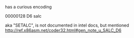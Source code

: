 has a curious encoding

00000128  D6                salc

aka "SETALC", is not documented in intel docs,
but mentioned http://ref.x86asm.net/coder32.html#gen_note_u_SALC_D6
